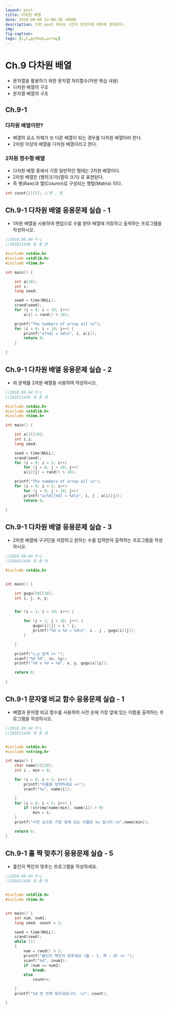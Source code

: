 ```yaml
---
layout: post
title: 다차원 배열
date: 2018-09-06 12:00:20 +0900
description: 이번 post 에서는 c언어 포인터에 대하여 정리한다. 
img:
fig-caption:
tags: [c,C,python,array]
---
```


# Ch.9  다차원 배열

- 문자열을 활용하기 위한 문자열 처리함수(저번 복습 내용)
- 다차원 배열의 구조
- 문자열 배열의 구조

## Ch.9-1

### 다차원 배열이란?

- 배열의 요소 자체가 또 다른 배열이 되는 경우를 다차원 배열이라 한다.
- 2차원 이상의 배열을 다차원 배열이라고 한다.

### 2차원 정수형 배열

- 다차원 배열 중에서 가장 일반적인 형태는 2차원 배열이다.
- 2차원 배열은 (행의크기)(열의 크기) 로 표현된다.
- 즉 행(Raw)과 열(Column)로 구성되는 행렬(Matrix) 이다.



```c 
int count[2][3]; //행 , 열 
```





## Ch.9-1 다차원 배열 응용문제 실습 - 1

- 1차원 배열을 사용하여 랜덤으로 수를 받아 배열에 저장하고 출력하는 프로그램을 작성하시오.

```c 
//2018.09.04 Fri
//201811458 정 종 현

#include <stdio.h>
#include <stdlib.h>
#include <time.h>

int main() {

	int a[10];
	int i;
	long seed;

	seed = time(NULL);
	srand(seed);
	for (i = 0; i < 10; i++)
		a[i] = rand() % 101;

	printf("The numbers of array a[] \n");
	for (i = 0; i < 10; i++) {
		printf("a[%d] = %d\n", i, a[i]);
		return 0;
	}

}
```

## Ch.9-1 다차원 배열 응용문제 실습 - 2

- 위 문제를 2차원 배열을 사용하여 작성하시오.

```c 
//2018.09.04 Fri
//201811458 정 종 현

#include <stdio.h>
#include <stdlib.h>
#include <time.h>

int main() {

	int a[3][10];
	int i,j;
	long seed;

	seed = time(NULL);
	srand(seed);
	for (i = 0; i < 3; i++)
		for (j = 0; j < 10; j++)
		a[i][j] = rand() % 101;

	printf("The numbers of array a[] \n");
	for (i = 0; i < 3; i++)
		for (j = 0; j < 10; j++)
		printf("a[%d][%d] = %d\n", i, j , a[i][j]);
		return 0;

}
```

## Ch.9-1 다차원 배열 응용문제 실습 - 3

-  2차원 배열에 구구단을 저장하고 원하는 수를 입력받아 출력하는 프로그램을 작성하시오.

```c 
//2018.09.04 Fri
//201811458 정 종 현

#include <stdio.h>


int main() {

	int gugu[10][10];
	int i, j, x, y;


	for (i = 1; i < 10; i++) {

		for (j = 1; j < 10; j++) {
			gugu[i][j] = i * j;
			printf("%d x %d = %d\n", i , j , gugu[i][j]);
		}

	}

	printf("x,y 입력 >> ");
	scanf("%d %d", &x, &y);
	printf("%d x %d = %d", x, y, gugu[x][y]);

	return 0;

}
```

## Ch.9-1 문자열 비교 함수 응용문제 실습 - 1

- 배열과 문자열 비교 함수를 사용하여 사전 순에 가장 앞에 있는 이름을 출력하는 프로그램을 작성하시오.

```c 
//2018.09.04 Fri
//201811458 정 종 현


#include <stdio.h>
#include <string.h>

int main() {
	char name[5][20];
	int i , min = 0;

	for (i = 0; i < 5; i++) {
		printf("이름을 입력하세요 >>");
		scanf("%s", name[i]);

	}
	for (i = 0; i < 5; i++) {
		if (strcmp(name[min], name[i]) > 0)
			min = i;
	}
	printf("사전 순으로 가장 앞에 있는 이름은 %s 입니다.\n",name[min]);

	return 0;
}
```

## Ch.9-1 홀 짝 맞추기 응용문제 실습 - 5

- 홀인지 짝인지 맞추는 프로그램을 작성하세요.

```c 
//2018.09.04 Fri
//201811458 정 종 현


#include <stdlib.h>
#include <time.h>


int main() {
	int num, num1;
	long seed, count = 1;

	seed = time(NULL);
	srand(seed);
	while (1)
	{
		num = rand() % 2;
		printf("홀인지 짝인지 맞추세요 (홀 : 1, 짝 : 0) >> ");
		scanf("%d", &num1);
		if (num == num1)
			break;
		else
			count++;

	}
	printf("%d 번 만에 맞추셨습니다. \n", count);

}
```

